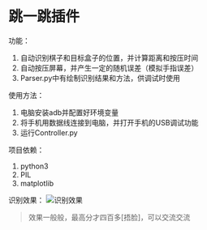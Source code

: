 # 跳一跳插件

功能：
1. 自动识别棋子和目标盒子的位置，并计算距离和按压时间
2. 自动按压屏幕，并产生一定的随机误差（模拟手指误差）
3. Parser.py中有绘制识别结果和方法，供调试时使用

使用方法：
1. 电脑安装adb并配置好环境变量
2. 将手机用数据线连接到电脑，并打开手机的USB调试功能
3. 运行Controller.py

项目依赖：
1. python3
2. PIL
3. matplotlib

识别效果：
![识别效果](https://gitee.com/uploads/images/2018/0219/162751_8b8a0c1f_1204709.png "p_1.png")

> 效果一般般，最高分才四百多[捂脸]，可以交流交流